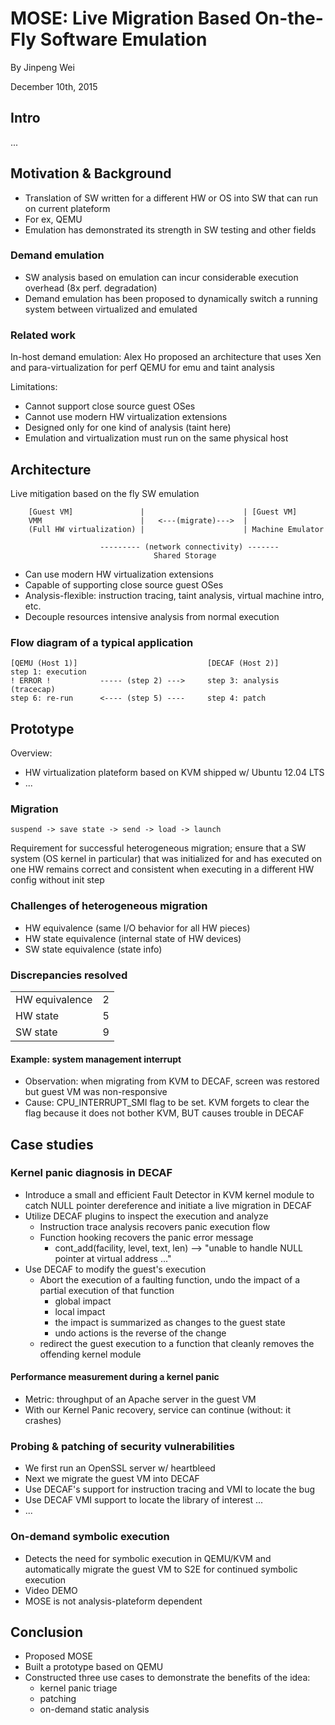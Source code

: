 
# MOSE: Live Migration Based On-the-Fly Software Emulation

By Jinpeng Wei

December 10th, 2015

## Intro

...

## Motivation & Background
* Translation of SW written for a different HW or OS into SW that can run on current plateform
* For ex, QEMU
* Emulation has demonstrated its strength in  SW testing and other fields

### Demand emulation

* SW analysis based on emulation can incur considerable execution overhead (8x perf. degradation)
* Demand emulation has been proposed to dynamically switch a running system between virtualized and emulated

### Related work

In-host demand emulation: Alex Ho proposed an architecture that uses Xen and para-virtualization for perf QEMU for emu and taint analysis

Limitations:

* Cannot support close source guest OSes
* Cannot use modern HW virtualization extensions
* Designed only for one kind of analysis (taint here)
* Emulation and virtualization must run on the same physical host

## Architecture

Live mitigation based on the fly SW emulation

```
    [Guest VM]               |                      | [Guest VM]
    VMM                      |   <---(migrate)--->  | 
    (Full HW virtualization) |                      | Machine Emulator

                    --------- (network connectivity) -------
                                Shared Storage
```

* Can use modern HW virtualization extensions
* Capable of supporting close source guest OSes
* Analysis-flexible: instruction tracing, taint analysis, virtual machine intro, etc.
* Decouple resources intensive analysis from normal execution

### Flow diagram of a typical application

```
[QEMU (Host 1)]                             [DECAF (Host 2)]
step 1: execution
! ERROR !           ----- (step 2) --->     step 3: analysis (tracecap)
step 6: re-run      <---- (step 5) ----     step 4: patch 
```

## Prototype

Overview:

* HW virtualization plateform based on KVM shipped w/ Ubuntu 12.04 LTS
* ...

### Migration
```
suspend -> save state -> send -> load -> launch
```

Requirement for successful heterogeneous migration; ensure that a SW system (OS kernel in particular) that was initialized for and has executed on one HW remains correct and consistent when executing in a different HW config without init step

### Challenges of heterogeneous migration
* HW equivalence (same I/O behavior for all HW pieces)
* HW state equivalence (internal state of HW devices)
* SW state equivalence (state info)

### Discrepancies resolved

|   |   |
|---|---|
|HW equivalence|2|
|HW state|5|
|SW state|9|

#### Example: system management interrupt

* Observation: when migrating from KVM to DECAF, screen was restored but guest VM was non-responsive
* Cause: CPU_INTERRUPT_SMI flag to be set. KVM forgets to clear the flag because it does not bother KVM, BUT causes trouble in DECAF

## Case studies

### Kernel panic diagnosis in DECAF

* Introduce a small and efficient Fault Detector in KVM kernel module to catch NULL pointer dereference and initiate a live migration in DECAF
* Utilize DECAF plugins to inspect the execution and analyze
    * Instruction trace analysis recovers panic execution flow
    * Function hooking recovers the panic error message
        * cont_add(facility, level, text, len) --> "unable to handle NULL pointer at virtual address ..."
* Use DECAF to modify the guest's execution
    * Abort the execution of a faulting function, undo the impact of a partial execution of that function
        * global impact
        * local impact
        * the impact is summarized as changes to the guest state
        * undo actions is the reverse of the change
    * redirect the guest execution to a function that cleanly removes the offending kernel module


#### Performance measurement during a kernel panic
* Metric: throughput of an Apache server in the guest VM
* With our Kernel Panic recovery, service can continue (without: it crashes)

### Probing & patching of security vulnerabilities
* We first run an OpenSSL server w/ heartbleed
* Next we migrate the guest VM into DECAF
* Use DECAF's support for instruction tracing and VMI to locate the bug
* Use DECAF VMI support to locate the library of interest ...
* ...

### On-demand symbolic execution

* Detects the need for symbolic execution in QEMU/KVM and automatically migrate the guest VM to S2E for continued symbolic execution
* Video DEMO
* MOSE is not analysis-plateform dependent

## Conclusion

* Proposed MOSE
* Built a prototype based on QEMU
* Constructed three use cases to demonstrate the benefits of the idea:
    * kernel panic triage
    * patching
    * on-demand static analysis

